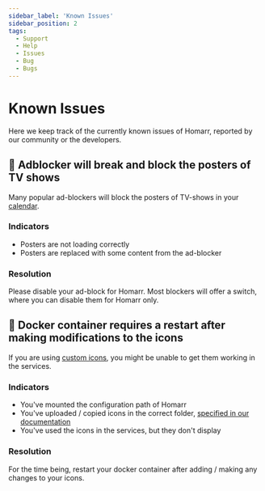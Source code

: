 ```yaml
---
sidebar_label: 'Known Issues'
sidebar_position: 2
tags:
  - Support
  - Help
  - Issues
  - Bug
  - Bugs
---
```


# Known Issues
Here we keep track of the currently known issues of Homarr, reported by our community or the developers.

## 🚨 Adblocker will break and block the posters of TV shows
Many popular ad-blockers will block the posters of TV-shows in your [calendar](./../modules/built-in-modules/module-calendar.md).

### Indicators
- Posters are not loading correctly
- Posters are replaced with some content from the ad-blocker

### Resolution
Please disable your ad-block for Homarr.
Most blockers will offer a switch, where you can disable them for Homarr only.

## 🚨 Docker container requires a restart after making modifications to the icons
If you are using [custom icons](./../advanced-features/custom-icons.md), you might be unable to get them working in the services.

### Indicators
- You've mounted the configuration path of Homarr
- You've uploaded / copied icons in the correct folder, [specified in our documentation](./../advanced-features/custom-icons.md#adding-your-own-icons)
- You've used the icons in the services, but they don't display

### Resolution
For the time being, restart your docker container after adding / making any changes to your icons.
